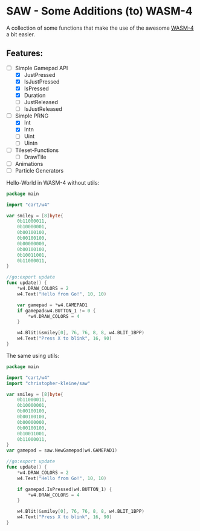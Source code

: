 # SAW - **S**ome **A**dditions (to) **W**ASM-4

A collection of some functions that make the use of the awesome [WASM-4](https://wasm4.org) a bit easier.

## Features:

- [ ] Simple Gamepad API
	- [x] JustPressed
	- [x] IsJustPressed
	- [x] IsPressed
	- [x] Duration
	- [ ] JustReleased
	- [ ] IsJustReleased
- [ ] Simple PRNG
	- [x] Int
	- [x] Intn
	- [ ] Uint
	- [ ] Uintn
- [ ] Tileset-Functions
	- [ ] DrawTile
- [ ] Animations
- [ ] Particle Generators

Hello-World in WASM-4 without utils:
```go
package main

import "cart/w4"

var smiley = [8]byte{
	0b11000011,
	0b10000001,
	0b00100100,
	0b00100100,
	0b00000000,
	0b00100100,
	0b10011001,
	0b11000011,
}

//go:export update
func update() {
	*w4.DRAW_COLORS = 2
	w4.Text("Hello from Go!", 10, 10)

	var gamepad = *w4.GAMEPAD1
	if gamepad&w4.BUTTON_1 != 0 {
		*w4.DRAW_COLORS = 4
	}

	w4.Blit(&smiley[0], 76, 76, 8, 8, w4.BLIT_1BPP)
	w4.Text("Press X to blink", 16, 90)
}
```

The same using utils:
```go
package main

import "cart/w4"
import "christopher-kleine/saw"

var smiley = [8]byte{
	0b11000011,
	0b10000001,
	0b00100100,
	0b00100100,
	0b00000000,
	0b00100100,
	0b10011001,
	0b11000011,
}
var gamepad = saw.NewGamepad(w4.GAMEPAD1)

//go:export update
func update() {
	*w4.DRAW_COLORS = 2
	w4.Text("Hello from Go!", 10, 10)

	if gamepad.IsPressed(w4.BUTTON_1) {
		*w4.DRAW_COLORS = 4
	}

	w4.Blit(&smiley[0], 76, 76, 8, 8, w4.BLIT_1BPP)
	w4.Text("Press X to blink", 16, 90)
}
```
